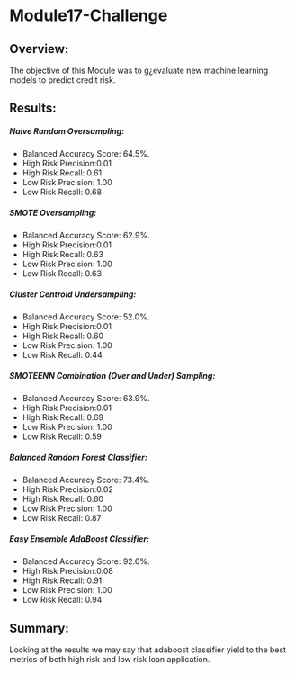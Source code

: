 # Module17-Challenge

## Overview:
The objective of this Module was to g¿evaluate new machine learning models  to predict credit risk.

## Results:

##### Naive Random Oversampling:
  - Balanced Accuracy Score: 64.5%. 
  - High Risk Precision:0.01
  - High Risk Recall: 0.61
  - Low Risk Precision: 1.00
  - Low Risk Recall: 0.68
##### SMOTE Oversampling:
  - Balanced Accuracy Score: 62.9%. 
  - High Risk Precision:0.01
  - High Risk Recall: 0.63
  - Low Risk Precision: 1.00
  - Low Risk Recall: 0.63
##### Cluster Centroid Undersampling:
  - Balanced Accuracy Score: 52.0%. 
  - High Risk Precision:0.01
  - High Risk Recall: 0.60
  - Low Risk Precision: 1.00
  - Low Risk Recall: 0.44
##### SMOTEENN Combination (Over and Under) Sampling:
  - Balanced Accuracy Score: 63.9%. 
  - High Risk Precision:0.01
  - High Risk Recall: 0.69
  - Low Risk Precision: 1.00
  - Low Risk Recall: 0.59

##### Balanced Random Forest Classifier:
  - Balanced Accuracy Score: 73.4%. 
  - High Risk Precision:0.02
  - High Risk Recall: 0.60
  - Low Risk Precision: 1.00
  - Low Risk Recall: 0.87
##### Easy Ensemble AdaBoost Classifier: 
  - Balanced Accuracy Score: 92.6%. 
  - High Risk Precision:0.08
  - High Risk Recall: 0.91
  - Low Risk Precision: 1.00
  - Low Risk Recall: 0.94

## Summary:
Looking at the results we may say that adaboost classifier yield to the best metrics of both high risk and low risk loan application. 
